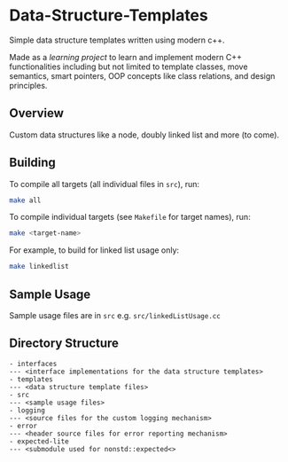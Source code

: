 # Data-Structure-Templates
Simple data structure templates written using modern c++.

Made as a _learning project_ to learn and implement modern C++ functionalities including but not limited to template classes, move semantics, smart pointers, OOP concepts like class relations, and design principles.

## Overview
Custom data structures like a node, doubly linked list and more (to come).

## Building
To compile all targets (all individual files in `src`), run:
```bash
make all
```

To compile individual targets (see `Makefile` for target names), run:
```bash
make <target-name>
```

For example, to build for linked list usage only:
```bash
make linkedlist
```

## Sample Usage
Sample usage files are in `src` e.g. `src/linkedListUsage.cc`

## Directory Structure
```
- interfaces  
--- <interface implementations for the data structure templates>  
- templates  
--- <data structure template files>  
- src  
--- <sample usage files>  
- logging  
--- <source files for the custom logging mechanism>  
- error  
--- <header source files for error reporting mechanism>  
- expected-lite 
--- <submodule used for nonstd::expected<>
```

